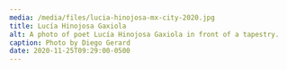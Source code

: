 ```yaml
---
media: /media/files/lucia-hinojosa-mx-city-2020.jpg
title: Lucía Hinojosa Gaxiola
alt: A photo of poet Lucía Hinojosa Gaxiola in front of a tapestry.
caption: Photo by Diego Gerard
date: 2020-11-25T09:29:00-0500
---
```

